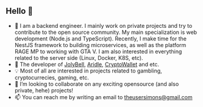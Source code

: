## Hello 👋

- 🔭 I am a backend engineer. I mainly work on private projects and try to contribute to the open source community. My main specialization is web development (Node.js and TypeScript). Recently, I make time for the NestJS framework to building microservices, as well as the platform RAGE MP to working with GTA V. I am also interested in everything related to the server side (Linux, Docker, K8S, etc).
- 💫 The developer of [JolyBell](https://jolybell.com), [Aridle](https://vk.com/aridle), [CryptoWallet](https://cryptowallet.com) and etc.
- 💡 Most of all are interested in projects related to gambling, cryptocurrecies, gaming, etc.
- 🍁 I’m looking to collaborate on any exciting opensource (and also private, hehe) projects!
- 📫 You can reach me by writing an email to [theusersimons@gmail.com](mailto:theusersimons@gmail.com)

